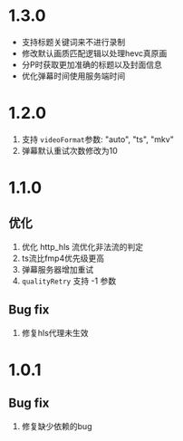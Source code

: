 # 1.3.0

- 支持标题关键词来不进行录制
- 修改默认画质匹配逻辑以处理hevc真原画
- 分P时获取更加准确的标题以及封面信息
- 优化弹幕时间使用服务端时间

# 1.2.0

1. 支持 `videoFormat`参数: "auto", "ts", "mkv"
2. 弹幕默认重试次数修改为10

# 1.1.0

## 优化

1. 优化 http_hls 流优化非法流的判定
2. ts流比fmp4优先级更高
3. 弹幕服务器增加重试
4. `qualityRetry` 支持 -1 参数

## Bug fix

1. 修复hls代理未生效

# 1.0.1

## Bug fix

1. 修复缺少依赖的bug
